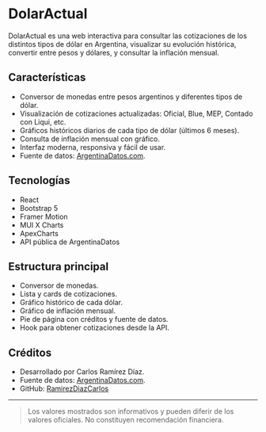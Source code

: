 # DolarActual

DolarActual es una web interactiva para consultar las cotizaciones de los distintos tipos de dólar en Argentina, visualizar su evolución histórica, convertir entre pesos y dólares, y consultar la inflación mensual. 

## Características

- Conversor de monedas entre pesos argentinos y diferentes tipos de dólar.
- Visualización de cotizaciones actualizadas: Oficial, Blue, MEP, Contado con Liqui, etc.
- Gráficos históricos diarios de cada tipo de dólar (últimos 6 meses).
- Consulta de inflación mensual con gráfico.
- Interfaz moderna, responsiva y fácil de usar.
- Fuente de datos: [ArgentinaDatos.com](https://www.argentinadatos.com/).

## Tecnologías

- React
- Bootstrap 5
- Framer Motion
- MUI X Charts
- ApexCharts
- API pública de ArgentinaDatos

## Estructura principal

- Conversor de monedas.
- Lista y cards de cotizaciones.
- Gráfico histórico de cada dólar.
- Gráfico de inflación mensual.
- Pie de página con créditos y fuente de datos.
- Hook para obtener cotizaciones desde la API.

## Créditos

- Desarrollado por Carlos Ramírez Díaz.
- Fuente de datos: [ArgentinaDatos.com](https://www.argentinadatos.com/).
- GitHub: [RamirezDiazCarlos](https://github.com/RamirezDiazCarlos)

---

> Los valores mostrados son informativos y pueden diferir de los valores oficiales. No constituyen recomendación financiera.
